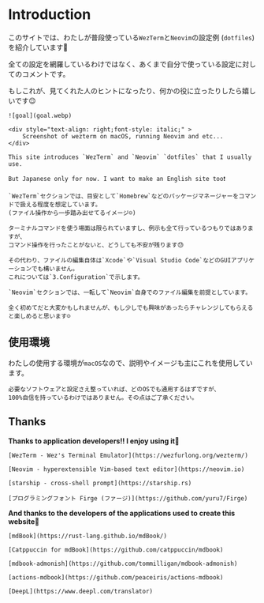 # Introduction

このサイトでは、わたしが普段使っている`WezTerm`と`Neovim`の設定例 (`dotfiles`) を紹介しています🤗

全ての設定を網羅しているわけではなく、あくまで自分で使っている設定に対してのコメントです。

もしこれが、見てくれた人のヒントになったり、何かの役に立ったりしたら嬉しいです😌

```admonish success title=""
![goal](goal.webp)

<div style="text-align: right;font-style: italic;" >
    Screenshot of wezterm on macOS, running Neovim and etc...
</div>
```

```admonish info title=""
This site introduces `WezTerm` and `Neovim` `dotfiles` that I usually use.

But Japanese only for now. I want to make an English site too❗
```

```admonish note title="このサイトが想定している読者"
`WezTerm`セクションでは、目安として`Homebrew`などのパッケージマネージャーをコマンドで扱える程度を想定しています。
(ファイル操作から一歩踏み出せてるイメージ☺️)

ターミナルコマンドを使う場面は限られていますし、例示も全て行っているつもりではありますが、
コマンド操作を行ったことがないと、どうしても不安が残ります😓

その代わり、ファイルの編集自体は`Xcode`や`Visual Studio Code`などのGUIアプリケーションでも構いません。
これについては`3.Configuration`で示します。
```

```admonish note title=""
`Neovim`セクションでは、一転して`Neovim`自身でのファイル編集を前提としています。

全く初めてだと大変かもしれませんが、もし少しでも興味があったらチャレンジしてもらえると楽しめると思います☺️
```

## 使用環境

わたしの使用する環境が`macOS`なので、説明やイメージも主にこれを使用しています。

```admonish warning
必要なソフトウェアと設定さえ整っていれば、どのOSでも通用するはずですが、
100%自信を持っているわけではありません。その点はご了承ください。
```

## Thanks

**Thanks to application developers!! I enjoy using it💓**

```admonish info title=""
[WezTerm - Wez's Terminal Emulator](https://wezfurlong.org/wezterm/)

[Neovim - hyperextensible Vim-based text editor](https://neovim.io)

[starship - cross-shell prompt](https://starship.rs)

[プログラミングフォント Firge (ファージ)](https://github.com/yuru7/Firge)
```

**And thanks to the developers of the applications used to create this website🤗**

```admonish info title=""
[mdBook](https://rust-lang.github.io/mdBook/)

[Catppuccin for mdBook](https://github.com/catppuccin/mdbook)

[mdbook-admonish](https://github.com/tommilligan/mdbook-admonish)

[actions-mdbook](https://github.com/peaceiris/actions-mdbook)

[DeepL](https://www.deepl.com/translator)
```
